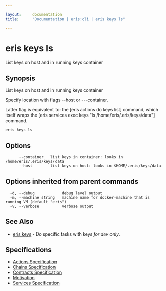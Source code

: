 ```yaml
---

layout:     documentation
title:      "Documentation | eris:cli | eris keys ls"

---
```


# eris keys ls

List keys on host and in running keys container

## Synopsis

List keys on host and in running keys container

Specify location with flags --host or ---container.

Latter flag is equivalent to:
the [eris actions do keys list] command, which itself wraps
the [eris services exec keys "ls /home/eris/.eris/keys/data"] command.

```bash
eris keys ls
```

## Options

```
      --container   list keys in container: looks in /home/eris/.eris/keys/data
      --host        list keys on host: looks in $HOME/.eris/keys/data
```

## Options inherited from parent commands

```
  -d, --debug            debug level output
  -m, --machine string   machine name for docker-machine that is running VM (default "eris")
  -v, --verbose          verbose output
```

## See Also

* [eris keys](https://docs.erisindustries.com/documentation/eris-cli/0.11.3/eris_keys/)	 - Do specific tasks with keys *for dev only*.

## Specifications

* [Actions Specification](https://docs.erisindustries.com/documentation/eris-cli/0.11.3/actions_specification/)
* [Chains Specification](https://docs.erisindustries.com/documentation/eris-cli/0.11.3/chains_specification/)
* [Contracts Specification](https://docs.erisindustries.com/documentation/eris-cli/0.11.3/contracts_specification/)
* [Motivation](https://docs.erisindustries.com/documentation/eris-cli/0.11.3/motivation/)
* [Services Specification](https://docs.erisindustries.com/documentation/eris-cli/0.11.3/services_specification/)

